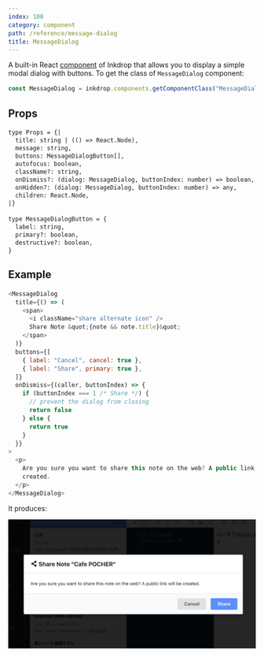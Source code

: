 ```yaml
---
index: 100
category: component
path: /reference/message-dialog
title: MessageDialog
---
```


A built-in React [component](/reference/component-manager) of Inkdrop that allows you to display a simple modal dialog with buttons.
To get the class of `MessageDialog` component:

```js
const MessageDialog = inkdrop.components.getComponentClass("MessageDialog")
```

## Props

```flow
type Props = {|
  title: string | (() => React.Node),
  message: string,
  buttons: MessageDialogButton[],
  autofocus: boolean,
  className?: string,
  onDismiss?: (dialog: MessageDialog, buttonIndex: number) => boolean,
  onHidden?: (dialog: MessageDialog, buttonIndex: number) => any,
  children: React.Node,
|}

type MessageDialogButton = {
  label: string,
  primary?: boolean,
  destructive?: boolean,
}
```

## Example

```js
<MessageDialog
  title={() => (
    <span>
      <i className="share alternate icon" />
      Share Note &quot;{note && note.title}&quot;
    </span>
  )}
  buttons={[
    { label: "Cancel", cancel: true },
    { label: "Share", primary: true },
  ]}
  onDismiss={(caller, buttonIndex) => {
    if (buttonIndex === 1 /* Share */) {
      // prevent the dialog from closing
      return false
    } else {
      return true
    }
  }}
>
  <p>
    Are you sure you want to share this note on the web? A public link will be
    created.
  </p>
</MessageDialog>
```

It produces:

![Example](component-message-dialog_example.png)
